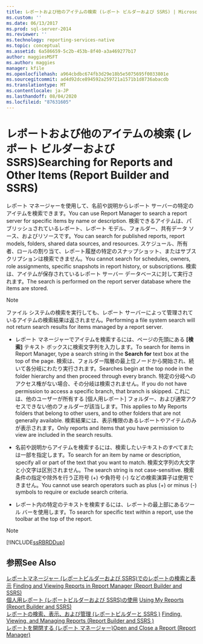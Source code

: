 ```yaml
---
title: レポートおよび他のアイテムの検索 (レポート ビルダーおよび SSRS) | Microsoft Docs
ms.custom: ''
ms.date: 06/13/2017
ms.prod: sql-server-2014
ms.reviewer: ''
ms.technology: reporting-services-native
ms.topic: conceptual
ms.assetid: 6a586659-5c2b-453b-8f40-a3a469277b17
author: maggiesMSFT
ms.author: maggies
manager: kfile
ms.openlocfilehash: a964cbdbc674fb3d29e18b5e5075695f0033801e
ms.sourcegitcommit: ad4d92dce894592a259721a1571b1d8736abacdb
ms.translationtype: MT
ms.contentlocale: ja-JP
ms.lasthandoff: 08/04/2020
ms.locfileid: "87631605"
---
```

# <a name="searching-for-reports-and-other-items-report-builder--and-ssrs"></a><span data-ttu-id="0ac98-102">レポートおよび他のアイテムの検索 (レポート ビルダーおよび SSRS)</span><span class="sxs-lookup"><span data-stu-id="0ac98-102">Searching for Reports and Other Items (Report Builder  and SSRS)</span></span>
  <span data-ttu-id="0ac98-103">レポート マネージャーを使用して、名前や説明からレポート サーバーの特定のアイテムを検索できます。</span><span class="sxs-lookup"><span data-stu-id="0ac98-103">You can use Report Manager to search a report server for specific items by name or description.</span></span> <span data-ttu-id="0ac98-104">検索できるアイテムは、パブリッシュされているレポート、レポート モデル、フォルダー、共有データ ソース、およびリソースです。</span><span class="sxs-lookup"><span data-stu-id="0ac98-104">You can search for published reports, report models, folders, shared data sources, and resources.</span></span> <span data-ttu-id="0ac98-105">スケジュール、所有者、ロールの割り当て、レポート履歴の特定のスナップショット、またはサブスクリプションは検索できません。</span><span class="sxs-lookup"><span data-stu-id="0ac98-105">You cannot search for schedules, owners, role assignments, specific snapshots in report history, or subscriptions.</span></span> <span data-ttu-id="0ac98-106">検索は、アイテムが保存されているレポート サーバー データベースに対して実行されます。</span><span class="sxs-lookup"><span data-stu-id="0ac98-106">The search is performed on the report server database where the items are stored.</span></span>  
  
> [!NOTE]  
>  <span data-ttu-id="0ac98-107">ファイル システムの検索を実行しても、レポート サーバーによって管理されているアイテムの検索結果は返されません。</span><span class="sxs-lookup"><span data-stu-id="0ac98-107">Performing a file system search will not return search results for items managed by a report server.</span></span>  
  
-   <span data-ttu-id="0ac98-108">レポート マネージャーでアイテムを検索するには、ページの先頭にある **[検索]** テキスト ボックスに検索文字列を入力します。</span><span class="sxs-lookup"><span data-stu-id="0ac98-108">To search for items in Report Manager, type a search string in the **Search for** text box at the top of the page.</span></span> <span data-ttu-id="0ac98-109">検索は、フォルダー階層の最上位ノードから開始され、続いて各分岐にわたり実行されます。</span><span class="sxs-lookup"><span data-stu-id="0ac98-109">Searches begin at the top node in the folder hierarchy and then proceed through every branch.</span></span> <span data-ttu-id="0ac98-110">特定の分岐へのアクセス権がない場合、その分岐は検索されません。</span><span class="sxs-lookup"><span data-stu-id="0ac98-110">If you do not have permission to access a specific branch, that branch is skipped.</span></span> <span data-ttu-id="0ac98-111">これには、他のユーザーが所有する [個人用レポート] フォルダー、および通常アクセスできない他のフォルダーが該当します。</span><span class="sxs-lookup"><span data-stu-id="0ac98-111">This applies to My Reports folders that belong to other users, and to other folders that are not generally available.</span></span> <span data-ttu-id="0ac98-112">検索結果には、表示権限のあるレポートやアイテムのみが表示されます。</span><span class="sxs-lookup"><span data-stu-id="0ac98-112">Only reports and items that you have permission to view are included in the search results.</span></span>  
  
-   <span data-ttu-id="0ac98-113">名前や説明からアイテムを検索するには、検索したいテキストのすべてまたは一部を指定します。</span><span class="sxs-lookup"><span data-stu-id="0ac98-113">To search for an item by name or description, specify all or part of the text that you want to match.</span></span> <span data-ttu-id="0ac98-114">検索文字列の大文字と小文字は区別されません。</span><span class="sxs-lookup"><span data-stu-id="0ac98-114">The search string is not case-sensitive.</span></span> <span data-ttu-id="0ac98-115">検索条件の指定や除外を行う正符号 (+) や負符号 (-) などの検索演算子は使用できません。</span><span class="sxs-lookup"><span data-stu-id="0ac98-115">You cannot use search operators such as plus (+) or minus (-) symbols to require or exclude search criteria.</span></span>  
  
-   <span data-ttu-id="0ac98-116">レポート内の特定のテキストを検索するには、レポートの最上部にあるツール バーを使用します。</span><span class="sxs-lookup"><span data-stu-id="0ac98-116">To search for specific text within a report, use the toolbar at the top of the report.</span></span>  
  
> [!NOTE]  
>  [!INCLUDE[ssRBRDDup](../../includes/ssrbrddup-md.md)]  
  
## <a name="see-also"></a><span data-ttu-id="0ac98-117">参照</span><span class="sxs-lookup"><span data-stu-id="0ac98-117">See Also</span></span>  
 <span data-ttu-id="0ac98-118">[レポートマネージャー &#40;レポートビルダーおよび SSRS&#41;でのレポートの検索と表示](finding-and-viewing-reports-in-the-web-portal-report-builder-and-ssrs.md) </span><span class="sxs-lookup"><span data-stu-id="0ac98-118">[Finding and Viewing Reports in Report Manager &#40;Report Builder and SSRS&#41;](finding-and-viewing-reports-in-the-web-portal-report-builder-and-ssrs.md) </span></span>  
 <span data-ttu-id="0ac98-119">[個人用レポート &#40;レポートビルダーおよび SSRS&#41;の使用](using-my-reports-report-builder-and-ssrs.md) </span><span class="sxs-lookup"><span data-stu-id="0ac98-119">[Using My Reports &#40;Report Builder and SSRS&#41;](using-my-reports-report-builder-and-ssrs.md) </span></span>  
 <span data-ttu-id="0ac98-120">[レポートの検索、表示、および管理 &#40;レポートビルダーと SSRS &#41;](finding-viewing-and-managing-reports-report-builder-and-ssrs.md) </span><span class="sxs-lookup"><span data-stu-id="0ac98-120">[Finding, Viewing, and Managing Reports &#40;Report Builder and SSRS &#41;](finding-viewing-and-managing-reports-report-builder-and-ssrs.md) </span></span>  
 [<span data-ttu-id="0ac98-121">レポートを開閉する &#40;レポート マネージャー&#41;</span><span class="sxs-lookup"><span data-stu-id="0ac98-121">Open and Close a Report &#40;Report Manager&#41;</span></span>](../reports/open-and-close-a-report-report-manager.md)  
  
  
